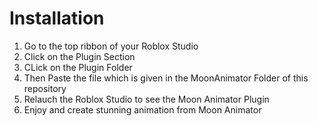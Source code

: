 # Installation
1) Go to the top ribbon of your Roblox Studio
2) Click on the Plugin Section
3) CLick on the Plugin Folder
4) Then Paste the file which is given in the MoonAnimator Folder of this repository
5) Relauch the Roblox Studio to see the Moon Animator Plugin
6) Enjoy and create stunning animation from Moon Animator
